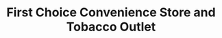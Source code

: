 ---
title: "First Choice Convenience Store and Tobacco Outlet"
url: /harrisburg/first-choice-convenience-store-and-tobacco-outlet/
shop: Lebensmittel
---
